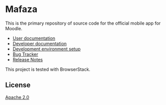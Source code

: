 Mafaza
=================

This is the primary repository of source code for the official mobile app for Moodle.

* [User documentation](https://docs.moodle.org/en/Moodle_app)
* [Developer documentation](https://moodledev.io/general/app)
* [Development environment setup](https://moodledev.io/general/app/development/setup)
* [Bug Tracker](https://tracker.moodle.org/browse/MOBILE)
* [Release Notes](https://moodledev.io/general/app_releases)

This project is tested with BrowserStack.

License
-------

[Apache 2.0](http://www.apache.org/licenses/LICENSE-2.0)
